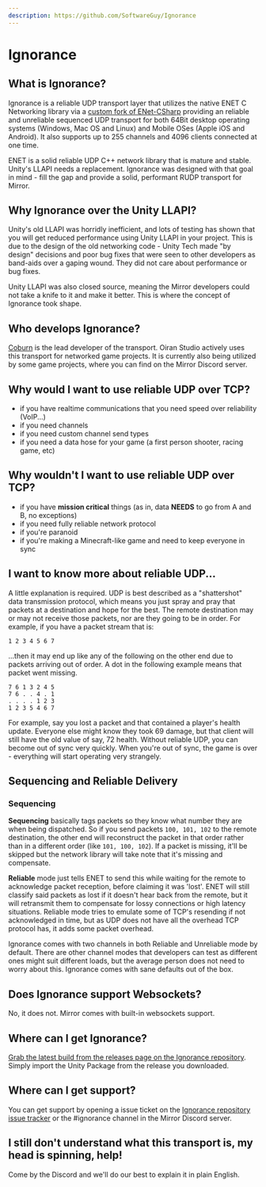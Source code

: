 ```yaml
---
description: https://github.com/SoftwareGuy/Ignorance
---
```


# Ignorance

## What is Ignorance? <a href="#what-is-ignorance" id="what-is-ignorance"></a>

Ignorance is a reliable UDP transport layer that utilizes the native ENET C Networking library via a [custom fork of ENet-CSharp](https://github.com/SoftwareGuy/ENet-CSharp) providing an reliable and unreliable sequenced UDP transport for both 64Bit desktop operating systems (Windows, Mac OS and Linux) and Mobile OSes (Apple iOS and Android). It also supports up to 255 channels and 4096 clients connected at one time.

ENET is a solid reliable UDP C++ network library that is mature and stable. Unity's LLAPI needs a replacement. Ignorance was designed with that goal in mind - fill the gap and provide a solid, performant RUDP transport for Mirror.

## Why Ignorance over the Unity LLAPI? <a href="#why-ignorance-over-the-unity-llapi" id="why-ignorance-over-the-unity-llapi"></a>

Unity's old LLAPI was horridly inefficient, and lots of testing has shown that you will get reduced performance using Unity LLAPI in your project. This is due to the design of the old networking code - Unity Tech made "by design" decisions and poor bug fixes that were seen to other developers as band-aids over a gaping wound. They did not care about performance or bug fixes.

Unity LLAPI was also closed source, meaning the Mirror developers could not take a knife to it and make it better. This is where the concept of Ignorance took shape.

## Who develops Ignorance? <a href="#who-develops-ignorance" id="who-develops-ignorance"></a>

[Coburn](http://github.com/softwareguy) is the lead developer of the transport. Oiran Studio actively uses this transport for networked game projects. It is currently also being utilized by some game projects, where you can find on the Mirror Discord server.

## Why would I want to use reliable UDP over TCP? <a href="#why-would-i-want-to-use-reliable-udp-over-tcp" id="why-would-i-want-to-use-reliable-udp-over-tcp"></a>

* if you have realtime communications that you need speed over reliability (VoIP...)
* if you need channels
* if you need custom channel send types
* if you need a data hose for your game (a first person shooter, racing game, etc)

## Why wouldn't I want to use reliable UDP over TCP? <a href="#why-wouldnt-i-want-to-use-reliable-udp-over-tcp" id="why-wouldnt-i-want-to-use-reliable-udp-over-tcp"></a>

* if you have **mission critical** things (as in, data **NEEDS** to go from A and B, no exceptions)
* if you need fully reliable network protocol
* if you're paranoid
* if you're making a Minecraft-like game and need to keep everyone in sync

## I want to know more about reliable UDP... <a href="#i-want-to-know-more-about-reliable-udp" id="i-want-to-know-more-about-reliable-udp"></a>

A little explanation is required. UDP is best described as a "shattershot" data transmission protocol, which means you just spray and pray that packets at a destination and hope for the best. The remote destination may or may not receive those packets, nor are they going to be in order. For example, if you have a packet stream that is:

```
1 2 3 4 5 6 7
```

...then it may end up like any of the following on the other end due to packets arriving out of order. A dot in the following example means that packet went missing.

```
7 6 1 3 2 4 5
7 6 . . 4 . 1
. . . . 1 2 3
1 2 3 5 4 6 7
```

For example, say you lost a packet and that contained a player's health update. Everyone else might know they took 69 damage, but that client will still have the old value of say, 72 health. Without reliable UDP, you can become out of sync very quickly. When you're out of sync, the game is over - everything will start operating very strangely.

## Sequencing and Reliable Delivery <a href="#sequencing-and-reliable-delivery" id="sequencing-and-reliable-delivery"></a>

### Sequencing <a href="#sequencing" id="sequencing"></a>

**Sequencing** basically tags packets so they know what number they are when being dispatched. So if you send packets `100, 101, 102` to the remote destination, the other end will reconstruct the packet in that order rather than in a different order (like `101, 100, 102`). If a packet is missing, it'll be skipped but the network library will take note that it's missing and compensate.

**Reliable** mode just tells ENET to send this while waiting for the remote to acknowledge packet reception, before claiming it was 'lost'. ENET will still classify said packets as lost if it doesn't hear back from the remote, but it will retransmit them to compensate for lossy connections or high latency situations. Reliable mode tries to emulate some of TCP's resending if not acknowledged in time, but as UDP does not have all the overhead TCP protocol has, it adds some packet overhead.

Ignorance comes with two channels in both Reliable and Unreliable mode by default. There are other channel modes that developers can test as different ones might suit different loads, but the average person does not need to worry about this. Ignorance comes with sane defaults out of the box.

## Does Ignorance support Websockets? <a href="#does-ignorance-support-websockets" id="does-ignorance-support-websockets"></a>

No, it does not. Mirror comes with built-in websockets support.

## Where can I get Ignorance? <a href="#where-can-i-get-ignorance" id="where-can-i-get-ignorance"></a>

[Grab the latest build from the releases page on the Ignorance repository](https://github.com/SoftwareGuy/Ignorance). Simply import the Unity Package from the release you downloaded.

## Where can I get support? <a href="#where-can-i-get-support" id="where-can-i-get-support"></a>

You can get support by opening a issue ticket on the [Ignorance repository issue tracker](https://github.com/SoftwareGuy/Ignorance/issues) or the #ignorance channel in the Mirror Discord server.

## I still don't understand what this transport is, my head is spinning, help! <a href="#i-still-dont-understand-what-this-transport-is-my-head-is-spinning-help" id="i-still-dont-understand-what-this-transport-is-my-head-is-spinning-help"></a>

Come by the Discord and we'll do our best to explain it in plain English.
